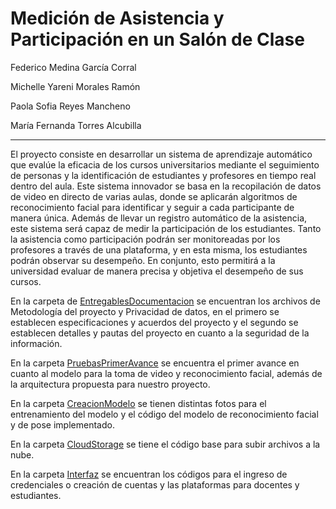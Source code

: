 # Medición de Asistencia y Participación en un Salón de Clase
Federico Medina García Corral

Michelle Yareni Morales Ramón

Paola Sofia Reyes Mancheno

María Fernanda Torres Alcubilla

---
El proyecto consiste en desarrollar un sistema de aprendizaje automático que evalúe la eficacia de los cursos universitarios mediante el seguimiento de personas y la identificación de estudiantes y profesores en tiempo real dentro del aula. Este sistema innovador se basa en la recopilación de datos de video en directo de varias aulas, donde se aplicarán algoritmos de reconocimiento facial para identificar y seguir a cada participante de manera única. Además de llevar un registro automático de la asistencia, este sistema será capaz de medir la participación de los estudiantes. Tanto la asistencia como participación podrán ser monitoreadas por los profesores a través de una plataforma, y en esta misma, los estudiantes podrán observar su desempeño. En conjunto, esto permitirá a la universidad evaluar de manera precisa y objetiva el desempeño de sus cursos.

En la carpeta de [EntregablesDocumentacion](EntregablesDocumentacion) se encuentran los archivos de Metodología del proyecto y Privacidad de datos, en el primero se establecen especificaciones y acuerdos del proyecto y el segundo se establecen detalles y pautas del proyecto en cuanto a la seguridad de la información. 

En la carpeta [PruebasPrimerAvance](PruebasPrimerAvance) se encuentra el primer avance en cuanto al modelo para la toma de video y reconocimiento facial, además de la arquitectura propuesta para nuestro proyecto.

En la carpeta [CreacionModelo](CreacionModelo) se tienen distintas fotos para el entrenamiento del modelo y el código del modelo de reconocimiento facial y de pose implementado.  

En la carpeta [CloudStorage](CloudStorage) se tiene el código base para subir archivos a la nube.  

En la carpeta [Interfaz](Interfaz) se encuentran los códigos para el ingreso de credenciales o creación de cuentas y las plataformas para docentes y estudiantes.
